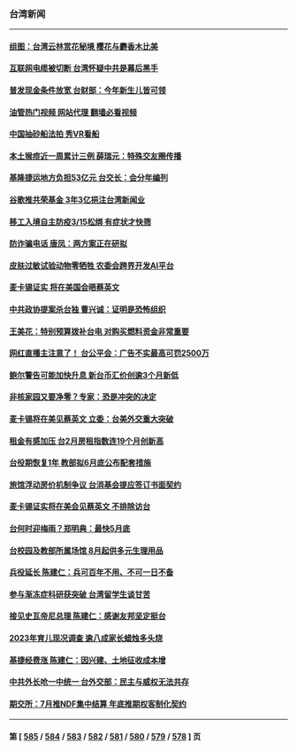 ### 台湾新闻
---
#### [组图：台湾云林赏花秘境 樱花与麝香木比美](../../pages/ncid1349361/n13944213.md?03090445) 
#### [互联网电缆被切断 台湾怀疑中共是幕后黑手](../../pages/ncid1349361/n13945836.md?03090445) 
#### [普发现金条件放宽 台财部：今年新生儿皆可领](../../pages/ncid1349361/n13945808.md?03090445) 
#### [油管热门视频 网站代理 翻墙必看视频](http://138.2.39.72:81/youtube.html?epic-marker?03090445)
#### [中国抽砂船法拍 秀VR看船](../../pages/ncid1349361/n13945764.md?03090445) 
#### [本土猴痘近一周累计三例 薛瑞元：特殊交友圈传播](../../pages/ncid1349361/n13945811.md?03090445) 
#### [基隆捷运地方负担53亿元 台交长：会分年编列](../../pages/ncid1349361/n13945812.md?03090445) 
#### [谷歌推共荣基金 3年3亿挹注台湾新闻业](../../pages/ncid1349361/n13945814.md?03090445) 
#### [移工入境自主防疫3/15松绑 有症状才快筛](../../pages/ncid1349361/n13945817.md?03090445) 
#### [防诈骗电话 唐凤：两方案正在研拟](../../pages/ncid1349361/n13945796.md?03090445) 
#### [皮肤过敏试验动物零牺牲 农委会跨界开发AI平台](../../pages/ncid1349361/n13945797.md?03090445) 
#### [麦卡锡证实 将在美国会晤蔡英文](../../pages/ncid1349361/n13945786.md?03090445) 
#### [中共政协提案杀台独 曹兴诚：证明是恐怖组织](../../pages/ncid1349361/n13945761.md?03090445) 
#### [王美花：特别预算拨补台电 对购买燃料资金非常重要](../../pages/ncid1349361/n13945731.md?03090445) 
#### [网红直播主注意了！ 台公平会：广告不实最高可罚2500万](../../pages/ncid1349361/n13945738.md?03090445) 
#### [鲍尔警告可能加快升息 新台币汇价创逾3个月新低](../../pages/ncid1349361/n13945732.md?03090445) 
#### [非核家园又要净零？专家：恐是冲突的决定](../../pages/ncid1349361/n13945739.md?03090445) 
#### [麦卡锡将在美见蔡英文 立委：台美外交重大突破](../../pages/ncid1349361/n13945736.md?03090445) 
#### [租金有感加压 台2月房租指数连19个月创新高](../../pages/ncid1349361/n13945734.md?03090445) 
#### [台役期恢复1年 教部拟6月底公布配套措施](../../pages/ncid1349361/n13945703.md?03090445) 
#### [旅馆浮动房价机制争议 台消基会提应签订书面契约](../../pages/ncid1349361/n13945690.md?03090445) 
#### [麦卡锡证实将在美会见蔡英文 不排除访台](../../pages/ncid1349361/n13945479.md?03090445) 
#### [台何时迎梅雨？郑明典：最快5月底](../../pages/ncid1349361/n13945718.md?03090445) 
#### [台校园及教部所属场馆 8月起供多元生理用品](../../pages/ncid1349361/n13945669.md?03090445) 
#### [兵役延长 陈建仁：兵可百年不用、不可一日不备](../../pages/ncid1349361/n13945654.md?03090445) 
#### [参与渐冻症科研获突破 台湾留学生谈甘苦](../../pages/ncid1349361/n13945338.md?03090445) 
#### [接见史瓦帝尼总理 陈建仁：感谢友邦坚定挺台](../../pages/ncid1349361/n13944948.md?03090445) 
#### [2023年育儿现况调查 逾八成家长蜡烛多头烧](../../pages/ncid1349361/n13945000.md?03090445) 
#### [基捷经费涨 陈建仁：因兴建、土地征收成本增](../../pages/ncid1349361/n13944998.md?03090445) 
#### [中共外长呛一中统一 台外交部：民主与威权无法共存](../../pages/ncid1349361/n13944951.md?03090445) 
#### [期交所：7月推NDF集中结算 年底推期权客制化契约](../../pages/ncid1349361/n13944947.md?03090445) 

---
#### 第 [ [585](./585.md?03090445) / [584](./584.md?03090445) / [583](./583.md?03090445) / [582](./582.md?03090445) / [581](./581.md?03090445) / [580](./580.md?03090445) / [579](./579.md?03090445) / [578](./578.md?03090445) ] 页
